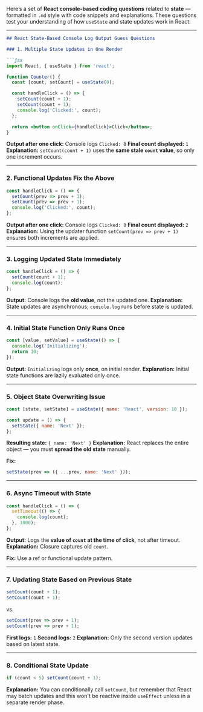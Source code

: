 Here’s a set of **React console-based coding questions** related to **state** — formatted in `.md` style with code snippets and explanations. These questions test your understanding of how `useState` and state updates work in React:

---

````md
## React State-Based Console Log Output Guess Questions

### 1. Multiple State Updates in One Render

```jsx
import React, { useState } from 'react';

function Counter() {
  const [count, setCount] = useState(0);

  const handleClick = () => {
    setCount(count + 1);
    setCount(count + 1);
    console.log('Clicked:', count);
  };

  return <button onClick={handleClick}>Click</button>;
}
````

**Output after one click:**
Console logs `Clicked: 0`
**Final count displayed:** `1`
**Explanation:** `setCount(count + 1)` uses the **same stale `count` value**, so only one increment occurs.

---

### 2. Functional Updates Fix the Above

```jsx
const handleClick = () => {
  setCount(prev => prev + 1);
  setCount(prev => prev + 1);
  console.log('Clicked:', count);
};
```

**Output after one click:**
Console logs `Clicked: 0`
**Final count displayed:** `2`
**Explanation:** Using the updater function `setCount(prev => prev + 1)` ensures both increments are applied.

---

### 3. Logging Updated State Immediately

```jsx
const handleClick = () => {
  setCount(count + 1);
  console.log(count);
};
```

**Output:**
Console logs the **old value**, not the updated one.
**Explanation:** State updates are asynchronous; `console.log` runs before state is updated.

---

### 4. Initial State Function Only Runs Once

```jsx
const [value, setValue] = useState(() => {
  console.log('Initializing');
  return 10;
});
```

**Output:**
`Initializing` logs only **once**, on initial render.
**Explanation:** Initial state functions are lazily evaluated only once.

---

### 5. Object State Overwriting Issue

```jsx
const [state, setState] = useState({ name: 'React', version: 18 });

const update = () => {
  setState({ name: 'Next' });
};
```

**Resulting state:**
`{ name: 'Next' }`
**Explanation:** React replaces the entire object — you must **spread the old state** manually.

**Fix:**

```js
setState(prev => ({ ...prev, name: 'Next' }));
```

---

### 6. Async Timeout with State

```jsx
const handleClick = () => {
  setTimeout(() => {
    console.log(count);
  }, 1000);
};
```

**Output:**
Logs the **value of `count` at the time of click**, not after timeout.
**Explanation:** Closure captures old `count`.

**Fix:** Use a ref or functional update pattern.

---

### 7. Updating State Based on Previous State

```jsx
setCount(count + 1);
setCount(count + 1);
```

vs.

```jsx
setCount(prev => prev + 1);
setCount(prev => prev + 1);
```

**First logs:** `1`
**Second logs:** `2`
**Explanation:** Only the second version updates based on latest state.

---

### 8. Conditional State Update

```jsx
if (count < 5) setCount(count + 1);
```

**Explanation:** You can conditionally call `setCount`, but remember that React may batch updates and this won't be reactive inside `useEffect` unless in a separate render phase.

```
